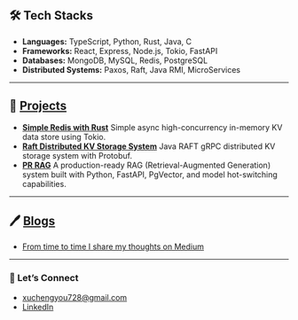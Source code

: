 ## 🛠️ Tech Stacks
- **Languages:** TypeScript, Python, Rust, Java, C
- **Frameworks:** React, Express, Node.js, Tokio, FastAPI
- **Databases:** MongoDB, MySQL, Redis, PostgreSQL
- **Distributed Systems:** Paxos, Raft, Java RMI, MicroServices
---
## 🚀 [Projects](https://github.com/CheneyX2000?tab=repositories)
- **[Simple Redis with Rust](https://github.com/CheneyX2000/simple-redis-with-rust)** Simple async high-concurrency in-memory KV data store using Tokio.
- **[Raft Distributed KV Storage System](https://github.com/CheneyX2000/raft_distributed_KV_storage)** Java RAFT gRPC distributed KV storage system with Protobuf.
- **[PR RAG](https://github.com/CheneyX2000/another_RAG)** A production-ready RAG (Retrieval-Augmented Generation) system built with Python, FastAPI, PgVector, and model hot-switching capabilities.
---
## 🖊 [Blogs](https://medium.com/@chengyouxu)
- [From time to time I share my thoughts on Medium](https://medium.com/@chengyouxu)
---
### 🤝 Let’s Connect
- [xuchengyou728@gmail.com](mailto:xuchengyou728@gmail.com) 
- [LinkedIn](https://www.linkedin.com/in/cheney-sheu/)

